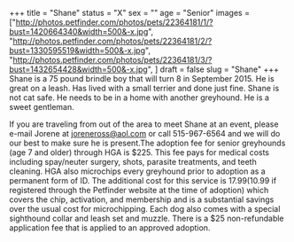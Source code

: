 +++
title = "Shane"
status = "X"
sex = ""
age = "Senior"
images = ["http://photos.petfinder.com/photos/pets/22364181/1/?bust=1420664340&width=500&-x.jpg",
"http://photos.petfinder.com/photos/pets/22364181/2/?bust=1330595519&width=500&-x.jpg",
"http://photos.petfinder.com/photos/pets/22364181/3/?bust=1432654428&width=500&-x.jpg",
]
draft = false
slug = "Shane"
+++
Shane is a 75 pound brindle boy that will turn 8 in September 2015. He is great on a leash. Has lived with a small terrier and done just fine. Shane is not cat safe. He needs to be in a home with another greyhound. He is a sweet gentleman. 

If you are traveling from out of the area to meet Shane at an event, please e-mail Jorene at joreneross@aol.com or call 515-967-6564 and we will do our best to make sure he is present.The adoption fee for senior greyhounds (age 7 and older) through HGA is $225. This fee pays for medical costs including spay/neuter surgery, shots, parasite treatments, and teeth cleaning. HGA also microchips every greyhound prior to adoption as a permanent form of ID. The additional cost for this service is $17.99 ($10.99 if registered through the Petfinder website at the time of adoption) which covers the chip, activation, and membership and is a substantial savings over the usual cost for microchipping. Each dog also comes with a special sighthound collar and leash set and muzzle. There is a $25 non-refundable application fee that is applied to an approved adoption.
